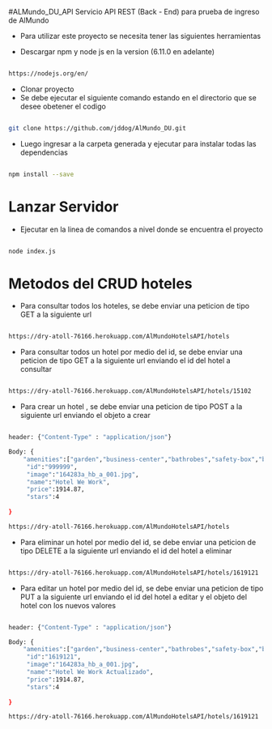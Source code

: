 #ALMundo_DU_API
Servicio API REST (Back - End) para prueba de ingreso de AlMundo


- Para utilizar este proyecto se necesita tener las siguientes herramientas


- Descargar npm y node js en la version (6.11.0 en adelante)

```sh

https://nodejs.org/en/

```


- Clonar proyecto
- Se debe ejecutar el siguiente comando estando en el directorio que se desee obetener el codigo
```sh

git clone https://github.com/jddog/AlMundo_DU.git

```

- Luego ingresar a la carpeta generada y ejecutar para instalar todas las dependencias

```sh

npm install --save

```


# Lanzar Servidor


- Ejecutar en la linea de comandos a nivel donde se encuentra el proyecto

```sh

node index.js

```

# Metodos del CRUD hoteles

- Para consultar todos los hoteles, se debe enviar una peticion de tipo GET a la siguiente url

```sh

https://dry-atoll-76166.herokuapp.com/AlMundoHotelsAPI/hotels

```

- Para consultar todos un hotel por medio del id, se debe enviar una peticion de tipo GET a la siguiente url enviando el id del hotel a consultar

```sh

https://dry-atoll-76166.herokuapp.com/AlMundoHotelsAPI/hotels/15102

```

- Para crear un hotel , se debe enviar una peticion de tipo POST a la siguiente url enviando el objeto a crear

```sh

header: {"Content-Type" : "application/json"}

Body: {
	"amenities":["garden","business-center","bathrobes","safety-box","beach-pool-facilities"],
	 "id":"999999",
	 "image":"164283a_hb_a_001.jpg",
	 "name":"Hotel We Work",
	 "price":1914.87,
	 "stars":4
	
}

https://dry-atoll-76166.herokuapp.com/AlMundoHotelsAPI/hotels

```

- Para eliminar un hotel por medio del id, se debe enviar una peticion de tipo DELETE a la siguiente url enviando el id del hotel a eliminar

```sh

https://dry-atoll-76166.herokuapp.com/AlMundoHotelsAPI/hotels/1619121

```

- Para editar un hotel por medio del id, se debe enviar una peticion de tipo PUT a la siguiente url enviando el id del hotel a editar y el objeto del hotel con los nuevos valores

```sh

header: {"Content-Type" : "application/json"}

Body: {
	"amenities":["garden","business-center","bathrobes","safety-box","beach-pool-facilities"],
	 "id":"1619121",
	 "image":"164283a_hb_a_001.jpg",
	 "name":"Hotel We Work Actualizado",
	 "price":1914.87,
	 "stars":4
	
}

https://dry-atoll-76166.herokuapp.com/AlMundoHotelsAPI/hotels/1619121

```